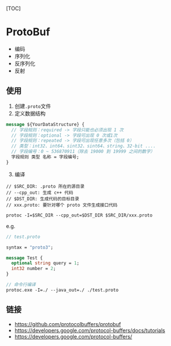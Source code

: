 [TOC]

# ProtoBuf

- 编码
- 序列化
- 反序列化
- 反射

## 使用

1. 创建`.proto`文件
2. 定义数据结构

```proto
message ${YourDataStructure} {
  // 字段规则：required -> 字段只能也必须出现 1 次
  // 字段规则：optional -> 字段可出现 0 次或1次
  // 字段规则：repeated -> 字段可出现任意多次（包括 0）
  // 类型：int32、int64、sint32、sint64、string、32-bit ....
  // 字段编号：0 ~ 536870911（除去 19000 到 19999 之间的数字）
  字段规则 类型 名称 = 字段编号;
}
```

3. 编译

```
// $SRC_DIR: .proto 所在的源目录
// --cpp_out: 生成 c++ 代码
// $DST_DIR: 生成代码的目标目录
// xxx.proto: 要针对哪个 proto 文件生成接口代码

protoc -I=$SRC_DIR --cpp_out=$DST_DIR $SRC_DIR/xxx.proto
```

e.g.

```proto
// test.proto

syntax = "proto3";

message Test {
  optional string query = 1;
  int32 number = 2;
}

// 命令行编译
protoc.exe -I=./ --java_out=./ ./test.proto
```

## 链接

- https://github.com/protocolbuffers/protobuf
- https://developers.google.com/protocol-buffers/docs/tutorials
- https://developers.google.com/protocol-buffers/
